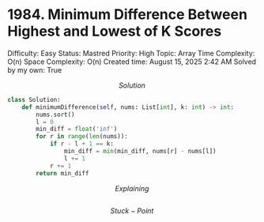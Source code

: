 # 1984. Minimum Difference Between Highest and Lowest of K Scores

Difficulty: Easy
Status: Mastred
Priority: High
Topic: Array
Time Complexity: O(n)
Space Complexity: O(n)
Created time: August 15, 2025 2:42 AM
Solved by my own: True

$$
Solution
$$

```python
class Solution:
    def minimumDifference(self, nums: List[int], k: int) -> int:
        nums.sort()
        l = 0
        min_diff = float('inf')
        for r in range(len(nums)):
            if r - l + 1 == k:
                min_diff = min(min_diff, nums[r] - nums[l])
                l += 1
            r += 1
        return min_diff
```

$$
Explaining
$$

```

```

$$
Stuck-Point
$$

```

```